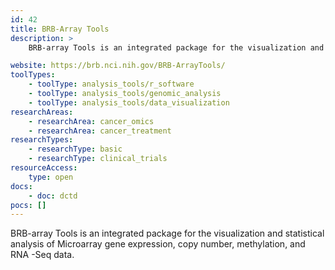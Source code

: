 ```yaml
---
id: 42
title: BRB-Array Tools
description: >
    BRB-array Tools is an integrated package for the visualization and statistical analysis of Microarray gene expression, copy number, methylation, and RNA -Seq data.

website: https://brb.nci.nih.gov/BRB-ArrayTools/
toolTypes:
    - toolType: analysis_tools/r_software
    - toolType: analysis_tools/genomic_analysis
    - toolType: analysis_tools/data_visualization
researchAreas:
    - researchArea: cancer_omics
    - researchArea: cancer_treatment
researchTypes:
    - researchType: basic
    - researchType: clinical_trials
resourceAccess:
    type: open
docs:
    - doc: dctd
pocs: []        
---
```

BRB-array Tools is an integrated package for the visualization and statistical analysis of Microarray gene expression, copy number, methylation, and RNA -Seq data.
